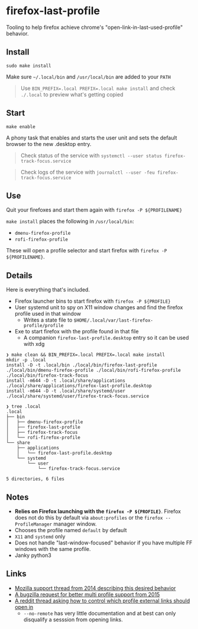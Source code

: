 # firefox-last-profile

Tooling to help firefox achieve chrome's "open-link-in-last-used-profile" behavior.

## Install

```
sudo make install
```

Make sure `~/.local/bin` and `/usr/local/bin` are added to your `PATH`

> Use `BIN_PREFIX=.local PREFIX=.local make install` and check `./.local` to preview what's getting copied

## Start

```
make enable
```

A phony task that enables and starts the user unit and sets the default browser to the new
.desktop entry.

> Check status of the service with `systemctl --user status firefox-track-focus.service`

> Check logs of the service with `journalctl --user -feu firefox-track-focus.service`

## Use

Quit your firefoxes and start them again with `firefox -P ${PROFILENAME}`

`make install` places the following in `/usr/local/bin`:
* `dmenu-firefox-profile`
* `rofi-firefox-profile`

These will open a profile selector and start firefox with `firefox -P ${PROFILENAME}`.

## Details

Here is everything that's included.

* Firefox launcher bins to start firefox with `firefox -P ${PROFILE}`
* User systemd unit to spy on X11 window changes and find the firefox profile used in that window
    * Writes a state file to `$HOME/.local/var/last-firefox-profile/profile`
* Exe to start firefox with the profile found in that file
    * A companion `firefox-last-profile.desktop` entry so it can be used with xdg

```
❯ make clean && BIN_PREFIX=.local PREFIX=.local make install
mkdir -p .local
install -D -t .local/bin ./local/bin/firefox-last-profile ./local/bin/dmenu-firefox-profile ./local/bin/rofi-firefox-profile ./local/bin/firefox-track-focus
install -m644 -D -t .local/share/applications ./local/share/applications/firefox-last-profile.desktop
install -m644 -D -t .local/share/systemd/user ./local/share/systemd/user/firefox-track-focus.service

❯ tree .local
.local
├── bin
│   ├── dmenu-firefox-profile
│   ├── firefox-last-profile
│   ├── firefox-track-focus
│   └── rofi-firefox-profile
└── share
    ├── applications
    │   └── firefox-last-profile.desktop
    └── systemd
        └── user
            └── firefox-track-focus.service

5 directories, 6 files
```


## Notes

* **Relies on Firefox launching with the `firefox -P ${PROFILE}`**. Firefox does not do this
by default via `about:profiles` or the `firefox --ProfileManager` manager window.
* Chooses the profile named `default` by default
* `X11` and `systemd` only
* Does not handle "last-window-focused" behavior if you have multiple FF windows with the same profile.
* Janky python3

## Links

* [Mozilla support thread from 2014 describing this desired behavior](https://support.mozilla.org/en-US/questions/999493)
* [A bugzilla request for better multi profile support from 2015](https://bugzilla.mozilla.org/show_bug.cgi?id=1153655)
* [A reddit thread asking how to control which profile external links should open in](https://www.reddit.com/r/firefox/comments/hzjgi3/multiple_open_firefox_profiles_controlling_which/)
    * `--no-remote` has very little documentation and at best can only disqualify a sesssion from opening links.
